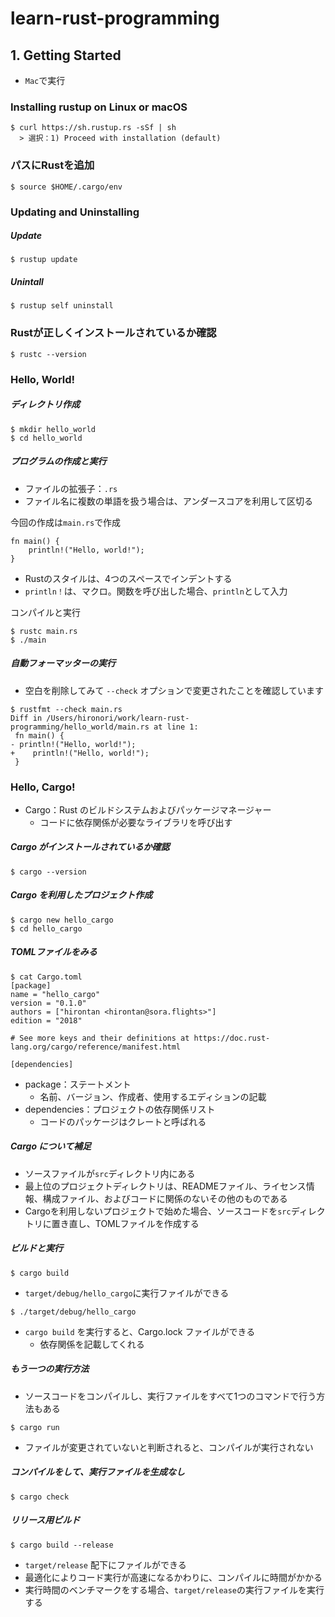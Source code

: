 # learn-rust-programming

## 1. Getting Started
- `Mac`で実行

### Installing rustup on Linux or macOS
```
$ curl https://sh.rustup.rs -sSf | sh
  > 選択：1) Proceed with installation (default)
```

### パスにRustを追加
```
$ source $HOME/.cargo/env
```

### Updating and Uninstalling
##### Update
```
$ rustup update
```

##### Unintall
```
$ rustup self uninstall
```

### Rustが正しくインストールされているか確認
```
$ rustc --version
```

### Hello, World!

##### ディレクトリ作成
```
$ mkdir hello_world
$ cd hello_world
````

##### プログラムの作成と実行
- ファイルの拡張子：`.rs`
- ファイル名に複数の単語を扱う場合は、アンダースコアを利用して区切る


今回の作成は`main.rs`で作成
```
fn main() {
    println!("Hello, world!");
}
```
- Rustのスタイルは、4つのスペースでインデントする
- `println！`は、マクロ。関数を呼び出した場合、`println`として入力

コンパイルと実行
```
$ rustc main.rs
$ ./main
```

##### 自動フォーマッターの実行
- 空白を削除してみて `--check` オプションで変更されたことを確認しています
```
$ rustfmt --check main.rs
Diff in /Users/hironori/work/learn-rust-programming/hello_world/main.rs at line 1:
 fn main() {
- println!("Hello, world!");
+    println!("Hello, world!");
 }
```

### Hello, Cargo!
- Cargo：Rust のビルドシステムおよびパッケージマネージャー
  - コードに依存関係が必要なライブラリを呼び出す

##### Cargo がインストールされているか確認
```
$ cargo --version
```

##### Cargo を利用したプロジェクト作成
```
$ cargo new hello_cargo
$ cd hello_cargo
```

##### TOMLファイルをみる
```
$ cat Cargo.toml
[package]
name = "hello_cargo"
version = "0.1.0"
authors = ["hirontan <hirontan@sora.flights>"]
edition = "2018"

# See more keys and their definitions at https://doc.rust-lang.org/cargo/reference/manifest.html

[dependencies]
```

- package：ステートメント
  - 名前、バージョン、作成者、使用するエディションの記載
- dependencies：プロジェクトの依存関係リスト
  - コードのパッケージはクレートと呼ばれる

##### Cargo について補足
- ソースファイルが`src`ディレクトリ内にある
- 最上位のプロジェクトディレクトリは、READMEファイル、ライセンス情報、構成ファイル、およびコードに関係のないその他のものである
- Cargoを利用しないプロジェクトで始めた場合、ソースコードを`src`ディレクトリに置き直し、TOMLファイルを作成する

##### ビルドと実行
```
$ cargo build
```

- `target/debug/hello_cargo`に実行ファイルができる

```
$ ./target/debug/hello_cargo
```

- `cargo build` を実行すると、Cargo.lock ファイルができる
  - 依存関係を記載してくれる

##### もう一つの実行方法
- ソースコードをコンパイルし、実行ファイルをすべて1つのコマンドで行う方法もある

```
$ cargo run
```

- ファイルが変更されていないと判断されると、コンパイルが実行されない

##### コンパイルをして、実行ファイルを生成なし
```
$ cargo check
```

##### リリース用ビルド
```
$ cargo build --release
```

- `target/release` 配下にファイルができる
- 最適化によりコード実行が高速になるかわりに、コンパイルに時間がかかる
- 実行時間のベンチマークをする場合、`target/release`の実行ファイルを実行する
